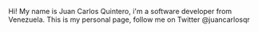 Hi! My name is Juan Carlos Quintero, i'm a software developer from Venezuela. This is my personal page, follow me on Twitter @juancarlosqr